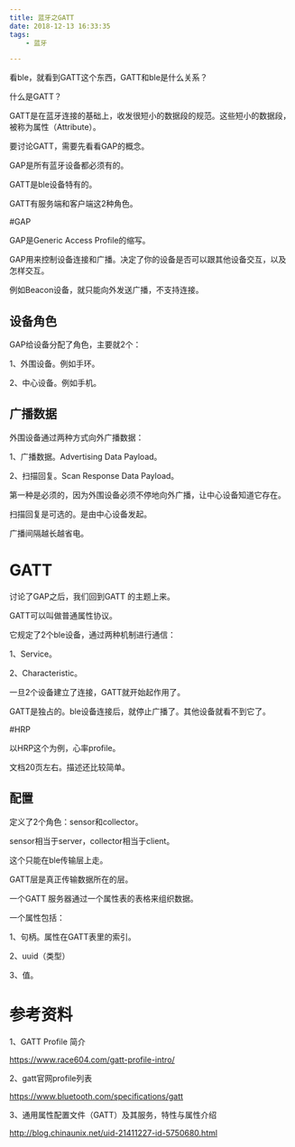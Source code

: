 ```yaml
---
title: 蓝牙之GATT
date: 2018-12-13 16:33:35
tags:
	- 蓝牙

---
```




看ble，就看到GATT这个东西，GATT和ble是什么关系？

什么是GATT？

GATT是在蓝牙连接的基础上，收发很短小的数据段的规范。这些短小的数据段，被称为属性（Attribute）。

要讨论GATT，需要先看看GAP的概念。

GAP是所有蓝牙设备都必须有的。

GATT是ble设备特有的。

GATT有服务端和客户端这2种角色。



#GAP

GAP是Generic Access Profile的缩写。

GAP用来控制设备连接和广播。决定了你的设备是否可以跟其他设备交互，以及怎样交互。

例如Beacon设备，就只能向外发送广播，不支持连接。

## 设备角色

GAP给设备分配了角色，主要就2个：

1、外围设备。例如手环。

2、中心设备。例如手机。

## 广播数据

外围设备通过两种方式向外广播数据：

1、广播数据。Advertising Data Payload。

2、扫描回复。Scan Response Data Payload。

第一种是必须的，因为外围设备必须不停地向外广播，让中心设备知道它存在。

扫描回复是可选的。是由中心设备发起。

广播间隔越长越省电。

# GATT

讨论了GAP之后，我们回到GATT 的主题上来。

GATT可以叫做普通属性协议。

它规定了2个ble设备，通过两种机制进行通信：

1、Service。

2、Characteristic。

一旦2个设备建立了连接，GATT就开始起作用了。

GATT是独占的。ble设备连接后，就停止广播了。其他设备就看不到它了。





#HRP

以HRP这个为例，心率profile。

文档20页左右。描述还比较简单。

## 配置

定义了2个角色：sensor和collector。

sensor相当于server，collector相当于client。

这个只能在ble传输层上走。





GATT层是真正传输数据所在的层。

一个GATT 服务器通过一个属性表的表格来组织数据。

一个属性包括：

1、句柄。属性在GATT表里的索引。

2、uuid（类型）

3、值。



# 参考资料

1、GATT Profile 简介

https://www.race604.com/gatt-profile-intro/

2、gatt官网profile列表

https://www.bluetooth.com/specifications/gatt

3、通用属性配置文件（GATT）及其服务，特性与属性介绍

http://blog.chinaunix.net/uid-21411227-id-5750680.html